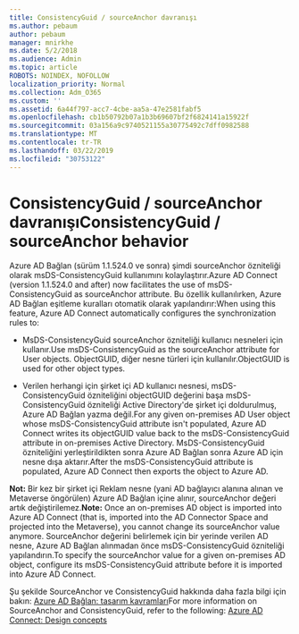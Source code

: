 ```yaml
---
title: ConsistencyGuid / sourceAnchor davranışı
ms.author: pebaum
author: pebaum
manager: mnirkhe
ms.date: 5/2/2018
ms.audience: Admin
ms.topic: article
ROBOTS: NOINDEX, NOFOLLOW
localization_priority: Normal
ms.collection: Adm_O365
ms.custom: ''
ms.assetid: 6a44f797-acc7-4cbe-aa5a-47e2581fabf5
ms.openlocfilehash: cb1b50792b07a1b3b69607bf2f6824141a15922f
ms.sourcegitcommit: 03a156a9c9740521155a30775492c7dff0982588
ms.translationtype: MT
ms.contentlocale: tr-TR
ms.lasthandoff: 03/22/2019
ms.locfileid: "30753122"
---
```

# <a name="consistencyguid--sourceanchor-behavior"></a><span data-ttu-id="7ca20-102">ConsistencyGuid / sourceAnchor davranışı</span><span class="sxs-lookup"><span data-stu-id="7ca20-102">ConsistencyGuid / sourceAnchor behavior</span></span>

<span data-ttu-id="7ca20-103">Azure AD Bağlan (sürüm 1.1.524.0 ve sonra) şimdi sourceAnchor özniteliği olarak msDS-ConsistencyGuid kullanımını kolaylaştırır.</span><span class="sxs-lookup"><span data-stu-id="7ca20-103">Azure AD Connect (version 1.1.524.0 and after) now facilitates the use of msDS-ConsistencyGuid as sourceAnchor attribute.</span></span> <span data-ttu-id="7ca20-104">Bu özellik kullanılırken, Azure AD Bağlan eşitleme kuralları otomatik olarak yapılandırır:</span><span class="sxs-lookup"><span data-stu-id="7ca20-104">When using this feature, Azure AD Connect automatically configures the synchronization rules to:</span></span>
  
- <span data-ttu-id="7ca20-105">MsDS-ConsistencyGuid sourceAnchor özniteliği kullanıcı nesneleri için kullanır.</span><span class="sxs-lookup"><span data-stu-id="7ca20-105">Use msDS-ConsistencyGuid as the sourceAnchor attribute for User objects.</span></span> <span data-ttu-id="7ca20-106">ObjectGUID, diğer nesne türleri için kullanılır.</span><span class="sxs-lookup"><span data-stu-id="7ca20-106">ObjectGUID is used for other object types.</span></span>
    
- <span data-ttu-id="7ca20-107">Verilen herhangi için şirket içi AD kullanıcı nesnesi, msDS-ConsistencyGuid özniteliğini objectGUID değerini başa msDS-ConsistencyGuid özniteliği Active Directory'de şirket içi doldurulmuş, Azure AD Bağlan yazma değil.</span><span class="sxs-lookup"><span data-stu-id="7ca20-107">For any given on-premises AD User object whose msDS-ConsistencyGuid attribute isn't populated, Azure AD Connect writes its objectGUID value back to the msDS-ConsistencyGuid attribute in on-premises Active Directory.</span></span> <span data-ttu-id="7ca20-108">MsDS-ConsistencyGuid özniteliğini yerleştirildikten sonra Azure AD Bağlan sonra Azure AD için nesne dışa aktarır.</span><span class="sxs-lookup"><span data-stu-id="7ca20-108">After the msDS-ConsistencyGuid attribute is populated, Azure AD Connect then exports the object to Azure AD.</span></span>
    
 <span data-ttu-id="7ca20-109">**Not:** Bir kez bir şirket içi Reklam nesne (yani AD bağlayıcı alanına alınan ve Metaverse öngörülen) Azure AD Bağlan içine alınır, sourceAnchor değeri artık değiştirilemez.</span><span class="sxs-lookup"><span data-stu-id="7ca20-109">**Note:** Once an on-premises AD object is imported into Azure AD Connect (that is, imported into the AD Connector Space and projected into the Metaverse), you cannot change its sourceAnchor value anymore.</span></span> <span data-ttu-id="7ca20-110">SourceAnchor değerini belirlemek için bir yerinde verilen AD nesne, Azure AD Bağlan alınmadan önce msDS-ConsistencyGuid özniteliği yapılandırın.</span><span class="sxs-lookup"><span data-stu-id="7ca20-110">To specify the sourceAnchor value for a given on-premises AD object, configure its msDS-ConsistencyGuid attribute before it is imported into Azure AD Connect.</span></span> 
  
<span data-ttu-id="7ca20-111">Şu şekilde SourceAnchor ve ConsistencyGuid hakkında daha fazla bilgi için bakın: [Azure AD Bağlan: tasarım kavramları](https://docs.microsoft.com/azure/active-directory/connect/active-directory-aadconnect-design-concepts)</span><span class="sxs-lookup"><span data-stu-id="7ca20-111">For more information on SourceAnchor and ConsistencyGuid, refer to the following: [Azure AD Connect: Design concepts](https://docs.microsoft.com/azure/active-directory/connect/active-directory-aadconnect-design-concepts)</span></span>
  

